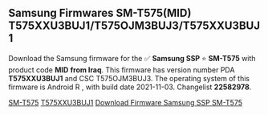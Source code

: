 <h2>Samsung Firmwares SM-T575(MID) T575XXU3BUJ1/T575OJM3BUJ3/T575XXU3BUJ1</h2>
Download the Samsung firmware for the ✅ <strong>Samsung SSP </strong> ⭐ <strong>SM-T575</strong> with product code <strong>MID</strong> <strong> from Iraq</strong>. This firmware has version number PDA <strong>T575XXU3BUJ1</strong> and CSC T575OJM3BUJ3. The operating system of this firmware is Android R , with build date 2021-11-03. Changelist <strong>22582978</strong>.


[SM-T575](https://samfirm.shop/samsung/model/SM-T575)
[T575XXU3BUJ1](https://samfirm.shop/samsung/pda/T575XXU3BUJ1)
[Download Firmware Samsung SSP SM-T575](https://samfirm.shop/samsung/firmware/471113)
